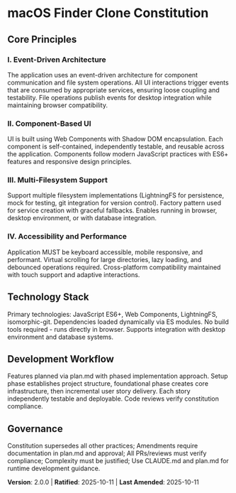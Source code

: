 <!--
Sync Impact Report for Constitution Update
Version change: 1.0.0 → 2.0.0
List of modified principles: Removed Test-First Implementation
Added sections: None
Removed sections: None
Templates requiring updates: None
Follow-up TODOs: None
-->

# macOS Finder Clone Constitution

## Core Principles

### I. Event-Driven Architecture
The application uses an event-driven architecture for component communication and file system operations. All UI interactions trigger events that are consumed by appropriate services, ensuring loose coupling and testability. File operations publish events for desktop integration while maintaining browser compatibility.

### II. Component-Based UI
UI is built using Web Components with Shadow DOM encapsulation. Each component is self-contained, independently testable, and reusable across the application. Components follow modern JavaScript practices with ES6+ features and responsive design principles.

### III. Multi-Filesystem Support
Support multiple filesystem implementations (LightningFS for persistence, mock for testing, git integration for version control). Factory pattern used for service creation with graceful fallbacks. Enables running in browser, desktop environment, or with database integration.

### IV. Accessibility and Performance
Application MUST be keyboard accessible, mobile responsive, and performant. Virtual scrolling for large directories, lazy loading, and debounced operations required. Cross-platform compatibility maintained with touch support and adaptive interactions.

## Technology Stack

Primary technologies: JavaScript ES6+, Web Components, LightningFS, isomorphic-git. Dependencies loaded dynamically via ES modules. No build tools required - runs directly in browser. Supports integration with desktop environment and database systems.

## Development Workflow

Features planned via plan.md with phased implementation approach. Setup phase establishes project structure, foundational phase creates core infrastructure, then incremental user story delivery. Each story independently testable and deployable. Code reviews verify constitution compliance.

## Governance

Constitution supersedes all other practices; Amendments require documentation in plan.md and approval; All PRs/reviews must verify compliance; Complexity must be justified; Use CLAUDE.md and plan.md for runtime development guidance.

**Version**: 2.0.0 | **Ratified**: 2025-10-11 | **Last Amended**: 2025-10-11
